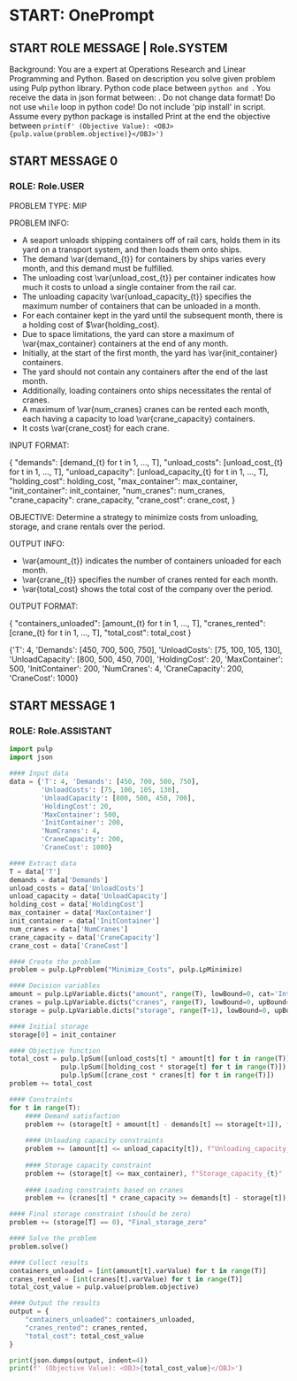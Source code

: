 # START: OnePrompt 
## START ROLE MESSAGE | Role.SYSTEM 
Background: You are a expert at Operations Research and Linear Programming and Python. Based on description you solve given problem using Pulp python library. Python code place between ```python and ```. You receive the data in json format between: <DATA></DATA>. Do not change data format! Do not use `while` loop in python code! Do not include 'pip install' in script. Assume every python package is installed Print at the end the objective between <OBJ></OBJ> `print(f' (Objective Value): <OBJ>{pulp.value(problem.objective)}</OBJ>')`  
## START MESSAGE 0 
### ROLE: Role.USER
<DESCRIPTION>
PROBLEM TYPE: MIP

PROBLEM INFO:

- A seaport unloads shipping containers off of rail cars, holds them in its yard on a transport system, and then loads them onto ships.
- The demand \var{demand_{t}} for containers by ships varies every month, and this demand must be fulfilled.
- The unloading cost \var{unload_cost_{t}} per container indicates how much it costs to unload a single container from the rail car.
- The unloading capacity \var{unload_capacity_{t}} specifies the maximum number of containers that can be unloaded in a month.
- For each container kept in the yard until the subsequent month, there is a holding cost of $\var{holding_cost}.
- Due to space limitations, the yard can store a maximum of \var{max_container} containers at the end of any month.
- Initially, at the start of the first month, the yard has \var{init_container} containers.
- The yard should not contain any containers after the end of the last month.
- Additionally, loading containers onto ships necessitates the rental of cranes.
- A maximum of \var{num_cranes} cranes can be rented each month, each having a capacity to load \var{crane_capacity} containers.
- It costs \var{crane_cost} for each crane.

INPUT FORMAT: 

{
    "demands": [demand_{t} for t in 1, ..., T],
    "unload_costs": [unload_cost_{t} for t in 1, ..., T],
    "unload_capacity": [unload_capacity_{t} for t in 1, ..., T],
    "holding_cost": holding_cost,
    "max_container": max_container,
    "init_container": init_container,
    "num_cranes": num_cranes,
    "crane_capacity": crane_capacity,
    "crane_cost": crane_cost,
}

OBJECTIVE: Determine a strategy to minimize costs from unloading, storage, and crane rentals over the period.

OUTPUT INFO:

- \var{amount_{t}} indicates the number of containers unloaded for each month.
- \var{crane_{t}} specifies the number of cranes rented for each month.
- \var{total_cost} shows the total cost of the company over the period.

OUTPUT FORMAT:

{
    "containers_unloaded": [amount_{t} for t in 1, ..., T],
    "cranes_rented": [crane_{t} for t in 1, ..., T],
    "total_cost": total_cost
}

</DESCRIPTION>
<DATA>
{'T': 4, 'Demands': [450, 700, 500, 750], 'UnloadCosts': [75, 100, 105, 130], 'UnloadCapacity': [800, 500, 450, 700], 'HoldingCost': 20, 'MaxContainer': 500, 'InitContainer': 200, 'NumCranes': 4, 'CraneCapacity': 200, 'CraneCost': 1000}</DATA>


## START MESSAGE 1 
### ROLE: Role.ASSISTANT
```python
import pulp
import json

#### Input data
data = {'T': 4, 'Demands': [450, 700, 500, 750], 
        'UnloadCosts': [75, 100, 105, 130], 
        'UnloadCapacity': [800, 500, 450, 700], 
        'HoldingCost': 20, 
        'MaxContainer': 500, 
        'InitContainer': 200, 
        'NumCranes': 4, 
        'CraneCapacity': 200, 
        'CraneCost': 1000}

#### Extract data
T = data['T']
demands = data['Demands']
unload_costs = data['UnloadCosts']
unload_capacity = data['UnloadCapacity']
holding_cost = data['HoldingCost']
max_container = data['MaxContainer']
init_container = data['InitContainer']
num_cranes = data['NumCranes']
crane_capacity = data['CraneCapacity']
crane_cost = data['CraneCost']

#### Create the problem
problem = pulp.LpProblem("Minimize_Costs", pulp.LpMinimize)

#### Decision variables
amount = pulp.LpVariable.dicts("amount", range(T), lowBound=0, cat='Integer')  #### Containers unloaded each month
cranes = pulp.LpVariable.dicts("cranes", range(T), lowBound=0, upBound=num_cranes, cat='Integer')  #### Cranes rented each month
storage = pulp.LpVariable.dicts("storage", range(T+1), lowBound=0, upBound=max_container, cat='Integer')  #### Containers in storage

#### Initial storage
storage[0] = init_container

#### Objective function
total_cost = pulp.lpSum([unload_costs[t] * amount[t] for t in range(T)]) + \
             pulp.lpSum([holding_cost * storage[t] for t in range(T)]) + \
             pulp.lpSum([crane_cost * cranes[t] for t in range(T)])
problem += total_cost

#### Constraints
for t in range(T):
    #### Demand satisfaction
    problem += (storage[t] + amount[t] - demands[t] == storage[t+1]), f"Demand_satisfaction_{t}"
    
    #### Unloading capacity constraints
    problem += (amount[t] <= unload_capacity[t]), f"Unloading_capacity_{t}"
    
    #### Storage capacity constraint
    problem += (storage[t] <= max_container), f"Storage_capacity_{t}"
    
    #### Loading constraints based on cranes
    problem += (cranes[t] * crane_capacity >= demands[t] - storage[t]), f"Cranes_usage_{t}"

#### Final storage constraint (should be zero)
problem += (storage[T] == 0), "Final_storage_zero"

#### Solve the problem
problem.solve()

#### Collect results
containers_unloaded = [int(amount[t].varValue) for t in range(T)]
cranes_rented = [int(cranes[t].varValue) for t in range(T)]
total_cost_value = pulp.value(problem.objective)

#### Output the results
output = {
    "containers_unloaded": containers_unloaded,
    "cranes_rented": cranes_rented,
    "total_cost": total_cost_value
}

print(json.dumps(output, indent=4))
print(f' (Objective Value): <OBJ>{total_cost_value}</OBJ>')
```

